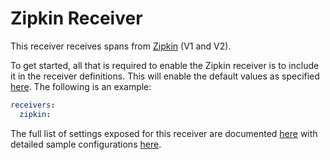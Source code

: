 # Zipkin Receiver

This receiver receives spans from [Zipkin](https://zipkin.io/) (V1 and V2).

To get started, all that is required to enable the Zipkin receiver is to
include it in the receiver definitions. This will enable the default values as
specified [here](zipkinreceiver/factory.go).
The following is an example:

```yaml
receivers:
  zipkin:
```

The full list of settings exposed for this receiver are documented [here](./config.go)
with detailed sample configurations [here](./testdata/config.yaml).
